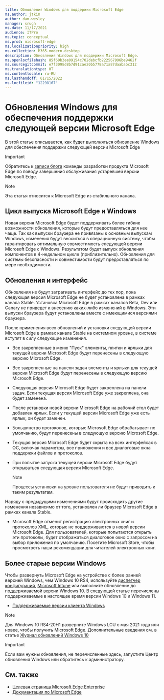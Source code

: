 ```yaml
---
title: Обновления Windows для поддержки Microsoft Edge
ms.author: jtkim
author: dan-wesley
manager: srugh
ms.date: 11/17/2021
audience: ITPro
ms.topic: conceptual
ms.prod: microsoft-edge
ms.localizationpriority: high
ms.collection: M365-modern-desktop
description: Обновления Windows для поддержки Microsoft Edge.
ms.openlocfilehash: 85f60b3ee09154c702debcfb222567996be9462f
ms.sourcegitcommit: e7f3098d8b7d91cae20b5778a71a87daababc312
ms.translationtype: HT
ms.contentlocale: ru-RU
ms.lasthandoff: 01/15/2022
ms.locfileid: "12298167"
---
```

# <a name="windows-updates-to-support-the-next-version-of-microsoft-edge"></a>Обновления Windows для обеспечения поддержки следующей версии Microsoft Edge

В этой статье описывается, как будет выполняться обновление Windows для обеспечения поддержки следующей версии Microsoft Edge

> [!IMPORTANT]
> Обратитесь к [записи блога](https://aka.ms/EdgeLegacyEOS) команды разработки продукта Microsoft Edge по поводу завершения обслуживания устаревшей версии Microsoft Edge.

> [!NOTE]
> Эта статья относится к Microsoft Edge из стабильного канала.

## <a name="microsoft-edge-and-the-windows-release-cycle"></a>Цикл выпуска Microsoft Edge и Windows

Новая версия Microsoft Edge будет поддерживать более гибкие возможности обновления, которые будут предоставляться для нее чаще. Так как выпуски браузера не привязаны к основным выпускам Windows, изменения будут вноситься в операционную систему, чтобы гарантировать оптимальную совместимость следующей версии Microsoft Edge с Windows. Результатом будет выпуск обновления компонентов в 4-недельном цикле (приблизительно). Обновления для системы безопасности и совместимости будут предоставляться по мере необходимости.

## <a name="updates-and-the-user-experience"></a>Обновления и интерфейс

Обновления не будут затрагивать интерфейс до тех пор, пока следующая версия Microsoft Edge не будет установлена в рамках канала Stable. Установка Microsoft Edge в рамках каналов Beta, Dev или Canary не приведет к внесению каких-либо изменений в Windows. Эти выпуски браузера будут установлены вместе с имеющимися версиями браузера.

После применения всех обновлений и установки следующей версии Microsoft Edge в рамках канала Stable на системном уровне, в системе вступят в силу следующие изменения.

- Все закрепленные в меню "Пуск" элементы, плитки и ярлыки для текущей версии Microsoft Edge будут перенесены в следующую версию Microsoft Edge.
- Все закрепленные на панели задач элементы и ярлыки для текущей версии Microsoft Edge будут перенесены в следующую версию Microsoft Edge.
- Следующая версия Microsoft Edge будет закреплена на панели задач. Если текущая версия Microsoft Edge уже закреплена, она будет заменена.
- После установки новой версии Microsoft Edge на рабочий стол будет добавлен ярлык. Если у текущей версии Microsoft Edge уже есть ярлык, он будет заменен.
- Большинство протоколов, которые Microsoft Edge обрабатывает по умолчанию, будут перенесены в следующую версию Microsoft Edge.
- Текущая версия Microsoft Edge будет скрыта на всех интерфейсах в ОС, включая параметры, все приложения и все диалоговые окна поддержки файлов и протоколов.
- При попытке запуска текущей версии Microsoft Edge будут открываться следующая версия Microsoft Edge.

  > [!NOTE]
  > Процессы установки на уровне пользователя не будут приводить к таким результатам.

Наряду с предыдущими изменениями будут происходить другие изменения независимо от того, установлен ли браузер Microsoft Edge в рамках канала Stable.

- Microsoft Edge отменит регистрацию электронных книг и протоколов XML, которые не поддерживаются в новой версии Microsoft Edge. Для пользователей, которые попытаются открыть эти протоколы, будет отображаться диалоговое окно с запросом на выбор приложения по умолчанию. Посетите Microsoft Store, чтобы просмотреть наши рекомендации для читателей электронных книг.
  
## <a name="older-versions-of-windows"></a>Более старые версии Windows

Чтобы развернуть Microsoft Edge на устройстве с более ранней версией Windows, чем Windows 10 RS4, используйте [диспетчер конфигураций](https://docs.microsoft.com/mem/configmgr/apps/deploy-use/deploy-edge?bc=https%3A%2F%2Fdocs.microsoft.com%2FDeployEdge%2Fbreadcrumb%2Ftoc.json&toc=https%3A%2F%2Fdocs.microsoft.com%2FDeployEdge%2Ftoc.json), [Microsoft Intune](https://docs.microsoft.com/mem/intune/apps/apps-windows-edge?bc=https%3A%2F%2Fdocs.microsoft.com%2FDeployEdge%2Fbreadcrumb%2Ftoc.json&toc=https%3A%2F%2Fdocs.microsoft.com%2FDeployEdge%2Ftoc.json) или выполните обновление до поддерживаемой версии Windows 10. В следующей статье перечислены поддерживаемые в настоящее время версии Windows 10 и Windows 11.

- [Поддерживаемые версии клиента Windows](/windows/release-health/supported-versions-windows-client)

> [!NOTE]
> Для Windows 10 RS4-20H1 разверните Windows LCU с мая 2021 года или новее, чтобы получить Microsoft Edge. Дополнительные сведения см. в статье [Журнал обновлений Windows 10](https://support.microsoft.com/topic/windows-10-update-history-1b6aac92-bf01-42b5-b158-f80c6d93eb11)

> [!IMPORTANT]
> Если вам нужны обновления, не перечисленные здесь, запустите Центр обновления Windows или обратитесь к администратору.

## <a name="see-also"></a>См. также

- [Целевая страница Microsoft Edge Enterprise](https://aka.ms/EdgeEnterprise)
- [Документация по Microsoft Edge](./index.yml)